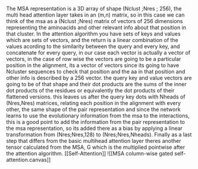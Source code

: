The MSA representation is a 3D array of shape (Nclust ;Nres ; 256), the multi head attention layer takes in an (m,n) matrix, so in this case we can think of the msa as a (Nclust ;Nres) matrix of vectors of 256 dimensions representing the aminoacids and other relevant info about that position in that cluster. 
In the attention algorithm you have sets of keys and values which are sets of vectors, and the return is a linear combination of the values acording to the similarity between the query and every key, and concatenate for every query,  in our case each vector is actually a vector of vectors, in the case of row wise the vectors are going to be a particular position in the alignment, its a vector of vectors since its going to have Ncluster sequences to check that position and the aa in that position and other info is described by a 256 vector. the query key and value vectors are going to be of that shape and their dot products are the sums of the inner dot products of the residues or equivalently the dot products of their flattened versions.
this leaves us after the query key dots with Nheads of (Nres,Nres) matrices, relating each position in the alignment with every other, the same shape of the pair representation and since the network learns to use the evolutionary information from the msa to the interactions, this is a good point to add the information from the pair representation to the msa representation, so its added there as a bias by applying a linear transformation from 
(Nres;Nres,128) to (Nres;Nres,Nheads).
Finally as a last step that differs from the basic multihead attention  layer theres another tensor calculated from the MSA, G which is the multiplied pointwise after the attention algorithm.
[[Self-Attention]]
![[MSA column-wise gated self-attention.canvas]]